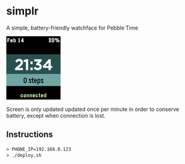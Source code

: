 # simplr
A simple, battery-friendly watchface for Pebble Time

![screenshot](screenshot.png)

Screen is only updated updated once per minute in order to conserve battery, except when connection is lost.

## Instructions

```
> PHONE_IP=192.168.0.123
> ./deploy.sh
```
